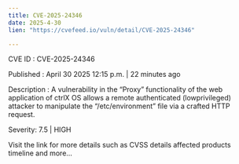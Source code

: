 ```yaml
---
title: CVE-2025-24346
date: 2025-4-30
lien: "https://cvefeed.io/vuln/detail/CVE-2025-24346"

---
```


CVE ID : CVE-2025-24346

Published :  April 30
2025
12:15 p.m. | 22 minutes ago

Description : A vulnerability in the “Proxy” functionality of the web application of ctrlX OS allows a remote authenticated (lowprivileged) attacker to manipulate the “/etc/environment” file via a crafted HTTP request.

Severity: 7.5 | HIGH

Visit the link for more details
such as CVSS details
affected products
timeline
and more...
